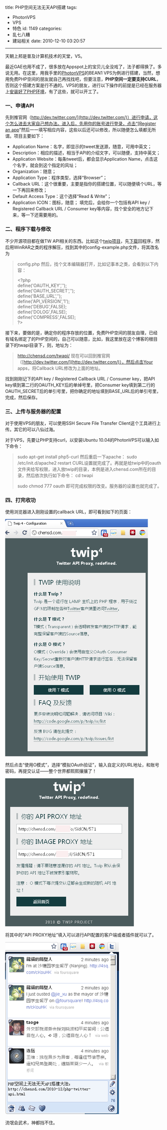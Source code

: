 title: PHP空间无法无天API搭建
tags:
  - PhotonVPS
  - VPS
  - 特色
id: 1149
categories:
  - 乱七八糟
  - 建站相关
date: 2010-12-10 03:20:57
---

天朝上邦是普及计算机技术的天堂，V5。

最近GAE也用不成了，很多放在Appspot上的宝贝儿全没戏了，法子都得换了。多说无用。在这里，用我手里的[PhotonVPS](http://www.photonvps.com/billing/aff.php?aff=651)的BEAN1 VPS为例进行搭建，当然，想用免费PHP空间的朋友就自己再找找吧，但要注意，**PHP空间一定要支持CURL**，否则这个搭建方案是行不通的。VPS的朋友，进行以下操作的前提是已经在服务器上[安装好了PHP环境](http://chensd.com/2010-03/photonvps-web-php-mysql-phpmyadmin.html)，有了这些，就可以开工了。<!--more-->

### 一、申请API

先到推官网（[http://dev.twitter.com/](http://dev.twitter.com/)）进行申请，这个怎么进去大家自己想办法。进入后，先用你的账号进行登录，点击“[Register an app](http://dev.twitter.com/apps/new)”然后一一填写相应内容，这些以后还可以修改，所以随便怎么填都无所谓。项目主要如下：

*   Application Name：名字，即显示的tweet发送源，随意，可用中英文；
*   Description：相应的描述，相当于API的介绍文字，可以随便，支持中英文；
*   Application Website：每条tweet后，都会显示Application Name，点击这个名字，就会到这个指定的风址；
*   Organization：随意；
*   Application Type：程序类型，选择“Browser”；
*   Callback URL：这个很重要，主要是指你的搭建位置，可以随便填个URL，等一下再回来修改；
*   Default Access Type：这个选择“Read &amp; Write”；
*   Application ICON：图标，随意；
填完后，会给你一个包括有API key / Registered Callback URL / Consumer key等内容，找个安全的地方记下来，等一下还需要用的。

### 二、程序下载与修改

不少开源项目都在做TW API相关的东西。比如这个[twip项目](http://code.google.com/p/twip/)，先[下载](http://twip.googlecode.com/files/twip-4.1-r184.tar.gz)回程序，然后用WinRAR之类的程序解压，找到其中的config-example.php文件，将其改名为
> config.php
然后，找个文本编辑器打开，比如记事本之类，会看到以下内容：
> <div id="_mcePaste">&lt;?php</div>
> 
> <div id="_mcePaste">define('OAUTH_KEY','');</div>
> 
> <div id="_mcePaste">define('OAUTH_SECRET','');</div>
> 
> <div id="_mcePaste">define('BASE_URL','');</div>
> 
> <div id="_mcePaste">define('API_VERSION','1');</div>
> 
> <div id="_mcePaste">define('DEBUG',FALSE);</div>
> 
> <div id="_mcePaste">define('DOLOG',FALSE);</div>
> 
> <div id="_mcePaste">define('COMPRESS',FALSE);</div>
> 
> <div id="_mcePaste">?&gt;</div>
接下来，要做的是，确定你的程序存放的位置，免费PHP空间的朋友自理，已经有域名绑定了的PHP空间的，自己可以随意，比如，我这里放在这个博客的根目录下的twapi目录下，则，地址为：
> http://chensd.com/twapi/
现在可以回到推官网（[http://dev.twitter.com/](http://dev.twitter.com/)），然后点击Your apps，将Callback URL修改为上面的地址。

找到刚刚记下的API key / Registered Callback URL / Consumer key，把API key填到第二行的OAUTH_KEY后的单绰号里，把Consumer key填到第二行的OAUTH_SECRET后的单引号里，把你确定的地址填到BASE_URL后的单引号里，完成，然后保存。

### 三、上传与服务器的配置

对于使用VPS的朋友，可以使用SSH Secure File Transfer Client这个工具进行上传。其它的可以八仙过海。

对于VPS，先要让PHP支持curl，以安装Ubuntu 10.04的PhotonVPS可以输入如下命令：
> sudo apt-get install php5-curl
然后重启一下apache：
> sudo /etc/init.d/apache2 restart
CURL设置就完成了。再就是给twip中的oauth文件夹给写权限，进入放twip的目录，本例是进入chensd.com所在的目录，然后依次执行如下命令：
> cd twapi
> 
> sudo chmod 777 oauth
即可完成权限的改变。服务器的设置也就完成了。

### 四、打完收功

使用浏览器进入刚刚设置的callback URL，即可看到如下的页面：

[![Twip搭建成功](/upfile/2010/12/twip_index_php.png "twip_index_php")](/upfile/2010/12/twip_index_php.png)

然后点击“使用O模式”，选择“模拟OAuth验证”，输入自定义的URL地址，和账号密码，再提交认证——整个世界都熙熙攘攘了！

[![生成私有的API](/upfile/2010/12/twip_result.png "twip_result")](/upfile/2010/12/twip_result.png)

将其中的“API PROXY地址”填入可以进行API配置的客户端或者插件就可以了。

[![Metrist](/upfile/2010/12/Metrist.png "Metrist")](/upfile/2010/12/Metrist.png)

流氓会武术，神都挡不住。